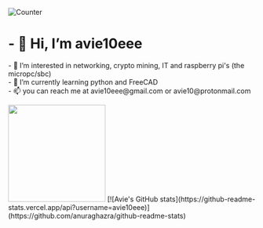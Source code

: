 ![Counter](https://komarev.com/ghpvc/?username=avie10eee)
<h1>- 👋 Hi, I’m avie10eee </h1>

<p>- 👀 I’m interested in networking, crypto mining, IT and raspberry pi's (the micropc/sbc)<br>
- 🌱 I’m currently learning python and FreeCAD<br>
- 📫 you can reach me at avie10eee@gmail.com or avie10@protonmail.com </p>
<img src="https://user-images.githubusercontent.com/105246539/192663793-0fa67a06-357d-4b50-92dd-22b3119ccdd8.jpeg" height="198" width="198">
[![Avie's GitHub stats](https://github-readme-stats.vercel.app/api?username=avie10eee)](https://github.com/anuraghazra/github-readme-stats)

